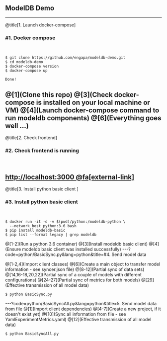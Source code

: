 ## ModelDB Demo
---
@title[1. Launch docker-compose]

### <span class="step-title">#1. Docker compose</span>
<br>

```shell
$ git clone https://github.com/engapa/modeldb-demo.git
$ cd modeldb-demo
$ docker-compose version
$ docker-compose up

Done!
```

@[1](Clone this repo)
@[3](Check docker-compose is installed on your local machine or VM)
@[4](Launch docker-compose command to run modeldb components)
@[6](Everything goes well ...)
---
@title[2. Check frontend]

### <span class="step-title">#2. Check frontend is running</span>
<br>

[http://localhost:3000 @fa[external-link]](http://localhost:3000)
---
@title[3. Install python basic client ]

### <span class="step-title">#3. Install python basic client</span>
<br>

```shell
$ docker run -it -d -v $(pwd)/python:/modeldb-python \
  --network host python:3.6 bash
$ pip install modeldb-basic
$ pip list --format legacy | grep modeldb
```

@[1-2](Run a python 3.6 container)
@[3](Install modeldb basic client)
@[4](Ensure modeldb basic client was installed successfully)
---?code=python/BasicSync.py&lang=python&title=#4. Send model data

@[1-2,4](Import client classes)
@[6](Create a main object to transfer model information - see syncer.json file)
@[8-12](Partial sync of data sets)
@[14,16-18,20,22](Partial sync of a couple of models with different configurations)
@[24-27](Partial sync of metrics for both models)
@[29](Effective transmission of all model data)

```shell
$ python BasicSync.py
```

---?code=python/BasicSyncAll.py&lang=python&title=5. Send model data from file
@[1](Import client dependencies)
@[4-7](Create a new project, if it doesn't exist yet)
@[10](Sync all information from file - see YamlExperimentMetrics.yaml)
@[12](Effective transmission of all model data)

```shell
$ python BasicSyncAll.py
```